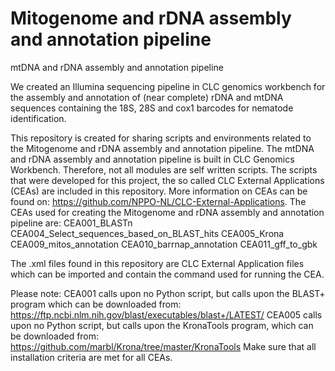 # Mitogenome and rDNA assembly and annotation pipeline
mtDNA and rDNA assembly and annotation pipeline

We created an Illumina sequencing pipeline in CLC genomics workbench for the assembly and annotation of (near complete) rDNA and mtDNA sequences containing the 18S, 28S and cox1 barcodes for nematode identification. 


This repository is created for sharing scripts and environments related to the Mitogenome and rDNA assembly and annotation pipeline.
The mtDNA and rDNA assembly and annotation pipeline is built in CLC Genomics Workbench. Therefore, not all modules are self written scripts. 
The scripts that were developed for this project, the so called CLC External Applications (CEAs) are included in this repository.
More information on CEAs can be found on: https://github.com/NPPO-NL/CLC-External-Applications.
The CEAs used for creating the Mitogenome and rDNA assembly and annotation pipeline are:
	CEA001_BLASTn
	CEA004_Select_sequences_based_on_BLAST_hits
	CEA005_Krona 
	CEA009_mitos_annotation
	CEA010_barrnap_annotation
	CEA011_gff_to_gbk

The .xml files found in this repository are CLC External Application files which can be imported and contain the command used for running the CEA.


Please note: 
CEA001 calls upon no Python script, but calls upon the BLAST+ program which can be downloaded from: https://ftp.ncbi.nlm.nih.gov/blast/executables/blast+/LATEST/
CEA005 calls upon no Python script, but calls upon the KronaTools program, which can be downloaded from: https://github.com/marbl/Krona/tree/master/KronaTools
Make sure that all installation criteria are met for all CEAs. 
